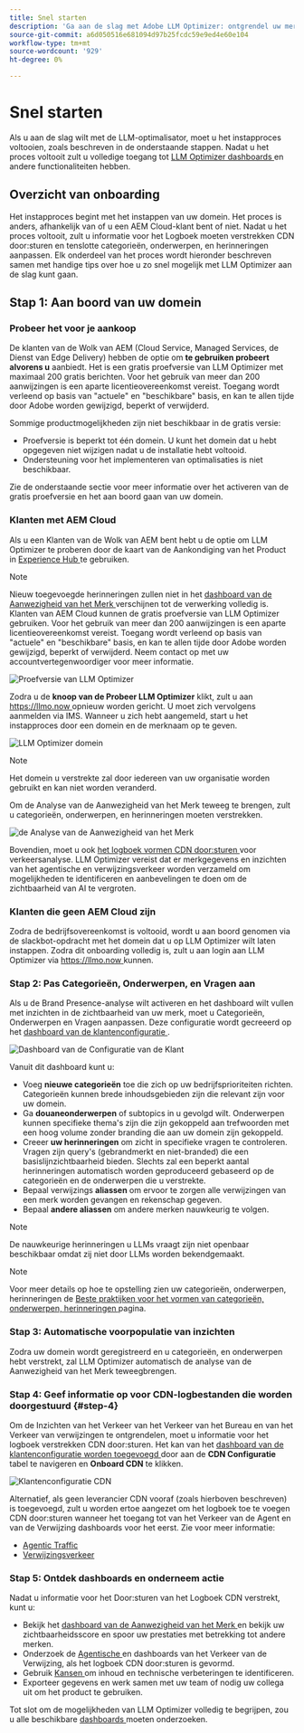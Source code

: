 ```yaml
---
title: Snel starten
description: 'Ga aan de slag met Adobe LLM Optimizer: ontgrendel uw merk, ontgrendel de zichtbaarheid van AI en verken dashboards om de zoekprestaties te verbeteren.'
source-git-commit: a6d050516e681094d97b25fcdc59e9ed4e60e104
workflow-type: tm+mt
source-wordcount: '929'
ht-degree: 0%

---
```



# Snel starten

Als u aan de slag wilt met de LLM-optimalisator, moet u het instapproces voltooien, zoals beschreven in de onderstaande stappen. Nadat u het proces voltooit zult u volledige toegang tot [ LLM Optimizer dashboards ](/help/dashboards/dashboards-overview.md) en andere functionaliteiten hebben.

## Overzicht van onboarding

Het instapproces begint met het instappen van uw domein. Het proces is anders, afhankelijk van of u een AEM Cloud-klant bent of niet. Nadat u het proces voltooit, zult u informatie voor het Logboek moeten verstrekken CDN door:sturen en tenslotte categorieën, onderwerpen, en herinneringen aanpassen. Elk onderdeel van het proces wordt hieronder beschreven samen met handige tips over hoe u zo snel mogelijk met LLM Optimizer aan de slag kunt gaan.

## Stap 1: Aan boord van uw domein

### Probeer het voor je aankoop

De klanten van de Wolk van AEM (Cloud Service, Managed Services, de Dienst van Edge Delivery) hebben de optie om **te gebruiken probeert alvorens u** aanbiedt. Het is een gratis proefversie van LLM Optimizer met maximaal 200 gratis berichten. Voor het gebruik van meer dan 200 aanwijzingen is een aparte licentieovereenkomst vereist. Toegang wordt verleend op basis van &quot;actuele&quot; en &quot;beschikbare&quot; basis, en kan te allen tijde door Adobe worden gewijzigd, beperkt of verwijderd.

Sommige productmogelijkheden zijn niet beschikbaar in de gratis versie:

* Proefversie is beperkt tot één domein. U kunt het domein dat u hebt opgegeven niet wijzigen nadat u de installatie hebt voltooid.
* Ondersteuning voor het implementeren van optimalisaties is niet beschikbaar.

Zie de onderstaande sectie voor meer informatie over het activeren van de gratis proefversie en het aan boord gaan van uw domein.

### Klanten met AEM Cloud

Als u een Klanten van de Wolk van AEM bent hebt u de optie om LLM Optimizer te proberen door de kaart van de Aankondiging van het Product in [ Experience Hub ](https://experienceleague.adobe.com/en/docs/experience-manager-cloud-service/content/experience-hub/experience-hub) te gebruiken.

>[!NOTE]
>Nieuw toegevoegde herinneringen zullen niet in het [ dashboard van de Aanwezigheid van het Merk ](/help/dashboards/brand-presence.md) verschijnen tot de verwerking volledig is. Klanten van AEM Cloud kunnen de gratis proefversie van LLM Optimizer gebruiken. Voor het gebruik van meer dan 200 aanwijzingen is een aparte licentieovereenkomst vereist. Toegang wordt verleend op basis van &quot;actuele&quot; en &quot;beschikbare&quot; basis, en kan te allen tijde door Adobe worden gewijzigd, beperkt of verwijderd. Neem contact op met uw accountvertegenwoordiger voor meer informatie.

![ Proefversie van LLM Optimizer ](/help/overview/assets/llm-trial.png)

Zodra u de **knoop van de Probeer LLM Optimizer** klikt, zult u aan [ https://llmo.now ](https://llmo.now) opnieuw worden gericht. U moet zich vervolgens aanmelden via IMS. Wanneer u zich hebt aangemeld, start u het instapproces door een domein en de merknaam op te geven.

![ LLM Optimizer domein ](/help/overview/assets/domain.png)

>[!NOTE]
>Het domein u verstrekte zal door iedereen van uw organisatie worden gebruikt en kan niet worden veranderd.

Om de Analyse van de Aanwezigheid van het Merk teweeg te brengen, zult u categorieën, onderwerpen, en herinneringen moeten verstrekken.

![ de Analyse van de Aanwezigheid van het Merk ](/help/overview/assets/bp-analysis.png)

Bovendien, moet u ook [ het logboek vormen CDN door:sturen ](#step-4) voor verkeersanalyse. LLM Optimizer vereist dat er merkgegevens en inzichten van het agentische en verwijzingsverkeer worden verzameld om mogelijkheden te identificeren en aanbevelingen te doen om de zichtbaarheid van AI te vergroten.

### Klanten die geen AEM Cloud zijn

Zodra de bedrijfsovereenkomst is voltooid, wordt u aan boord genomen via de slackbot-opdracht met het domein dat u op LLM Optimizer wilt laten instappen. Zodra dit onboarding volledig is, zult u aan login aan LLM Optimizer via [ https://llmo.now ](https://llmo.now) kunnen.

### Stap 2: Pas Categorieën, Onderwerpen, en Vragen aan

Als u de Brand Presence-analyse wilt activeren en het dashboard wilt vullen met inzichten in de zichtbaarheid van uw merk, moet u Categorieën, Onderwerpen en Vragen aanpassen. Deze configuratie wordt gecreeerd op het [ dashboard van de klantenconfiguratie ](/help/dashboards/customer-configuration.md).

![ Dashboard van de Configuratie van de Klant ](/help/overview/assets/prompt-creation.png)

Vanuit dit dashboard kunt u:

* Voeg **nieuwe categorieën** toe die zich op uw bedrijfsprioriteiten richten. Categorieën kunnen brede inhoudsgebieden zijn die relevant zijn voor uw domein.
* Ga **douaneonderwerpen** of subtopics in u gevolgd wilt. Onderwerpen kunnen specifieke thema&#39;s zijn die zijn gekoppeld aan trefwoorden met een hoog volume zonder branding die aan uw domein zijn gekoppeld.
* Creeer **uw herinneringen** om zicht in specifieke vragen te controleren. Vragen zijn query&#39;s (gebrandmerkt en niet-branded) die een basislijnzichtbaarheid bieden. Slechts zal een beperkt aantal herinneringen automatisch worden geproduceerd gebaseerd op de categorieën en de onderwerpen die u verstrekte.
* Bepaal verwijzings **aliassen** om ervoor te zorgen alle verwijzingen van een merk worden gevangen en rekenschap gegeven.
* Bepaal **andere aliassen** om andere merken nauwkeurig te volgen.

>[!NOTE]
>De nauwkeurige herinneringen u LLMs vraagt zijn niet openbaar beschikbaar omdat zij niet door LLMs worden bekendgemaakt.

>[!NOTE]
>
> Voor meer details op hoe te opstelling zien uw categorieën, onderwerpen, herinneringen de [ Beste praktijken voor het vormen van categorieën, onderwerpen, herinneringen ](/help/overview/best-practices-topics-prompts.md) pagina.

### Stap 3: Automatische voorpopulatie van inzichten

Zodra uw domein wordt geregistreerd en u categorieën, en onderwerpen hebt verstrekt, zal LLM Optimizer automatisch de analyse van de Aanwezigheid van het Merk teweegbrengen.

### Stap 4: Geef informatie op voor CDN-logbestanden die worden doorgestuurd {#step-4}

Om de Inzichten van het Verkeer van het Verkeer van het Bureau en van het Verkeer van verwijzingen te ontgrendelen, moet u informatie voor het logboek verstrekken CDN door:sturen. Het kan van het [ dashboard van de klantenconfiguratie worden toegevoegd ](/help/dashboards/customer-configuration.md#cdn-configuration) door aan de **CDN Configuratie** tabel te navigeren en **Onboard CDN** te klikken.

![ Klantenconfiguratie CDN ](/help/overview/assets/cc-cdn.png)

Alternatief, als geen leverancier CDN vooraf (zoals hierboven beschreven) is toegevoegd, zult u worden ertoe aangezet om het logboek toe te voegen CDN door:sturen wanneer het toegang tot van het Verkeer van de Agent en van de Verwijzing dashboards voor het eerst. Zie voor meer informatie:

* [Agentic Traffic](/help/dashboards/agentic-traffic.md#cdn-setup)
* [Verwijzingsverkeer](/help/dashboards/referral-traffic.md#setup#setup)

### Stap 5: Ontdek dashboards en onderneem actie

Nadat u informatie voor het Door:sturen van het Logboek CDN verstrekt, kunt u:

* Bekijk het [ dashboard van de Aanwezigheid van het Merk ](/help/dashboards/brand-presence.md) en bekijk uw zichtbaarheidsscore en spoor uw prestaties met betrekking tot andere merken.
* Onderzoek de [ Agentische ](/help/dashboards/agentic-traffic.md) en [ ](/help/dashboards/referral-traffic.md) dashboards van het Verkeer van de Verwijzing, als het logboek CDN door:sturen is gevormd.
* Gebruik [ Kansen ](/help/dashboards/opportunities.md) om inhoud en technische verbeteringen te identificeren.
* Exporteer gegevens en werk samen met uw team of nodig uw collega uit om het product te gebruiken.

Tot slot om de mogelijkheden van LLM Optimizer volledig te begrijpen, zou u alle beschikbare [ dashboards ](/help/dashboards/dashboards-overview.md) moeten onderzoeken.
